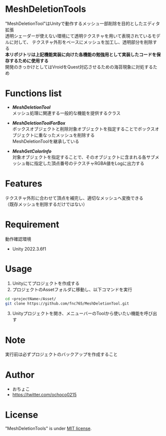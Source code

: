 # MeshDeletionTools
 
"MeshDeletionTool"はUnityで動作するメッシュ一部削除を目的としたエディタ拡張<br>
透明シェーダーが使えない環境にて透明テクスチャを用いて表現されているモデルに対して、
テクスチャ外形をベースにメッシュを加工し、透明部分を削除する<br>
**本リポジトリは上記機能実装に向けた各機能の勉強用として実装したコードを保存するために使用する**<br>
開発のきっかけとしてはVroidをQuest対応させるための海苔現象に対処するため<br>

# Functions list

* ***MeshDeletionTool***<br>
メッシュ処理に関連する一般的な機能を提供するクラス<br>

* ***MeshDeletionToolForBox***<br>
ボックスオブジェクトと削除対象オブジェクトを指定することでボックスオブジェクトに重なったメッシュを削除する<br>
MeshDeletionToolを継承している<br>

* ***MeshGetColorInfo***<br>
対象オブジェクトを指定することで、そのオブジェクトに含まれる各サブメッシュ毎に指定した頂点番号のテクスチャRGBA値をLogに出力する

# Features

テクスチャ外形に合わせて頂点を補完し、適切なメッシュへ変換できる<br>
（既存メッシュを削除するだけではない）
 
# Requirement

動作確認環境
* Unity 2022.3.6f1
 
# Usage
 
1. Unityにてプロジェクトを作成する
2. プロジェクトのAssetフォルダに移動し、以下コマンドを実行
```bash
cd <projectName>/Asset/
git clone https://github.com/fnc765/MeshDeletionTool.git
```
3. Unityプロジェクトを開き、メニューバーのToolから使いたい機能を呼び出す
 
# Note
 
実行前は必ずプロジェクトのバックアップを作成すること
 
# Author
 
* おちょこ
* https://twitter.com/ochoco0215

# License
 
"MeshDeletionTools" is under [MIT license](https://en.wikipedia.org/wiki/MIT_License).
